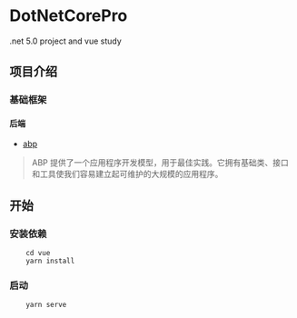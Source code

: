 # DotNetCorePro
.net 5.0 project and vue study

## 项目介绍
### 基础框架
#### 后端
* <a href="https://aspnetboilerplate.com/" target="_blank">abp</a>
> ABP 提供了一个应用程序开发模型，用于最佳实践。它拥有基础类、接口和工具使我们容易建立起可维护的大规模的应用程序。

## 开始
### 安装依赖
```
    cd vue
    yarn install 
```
### 启动
```
    yarn serve
```

